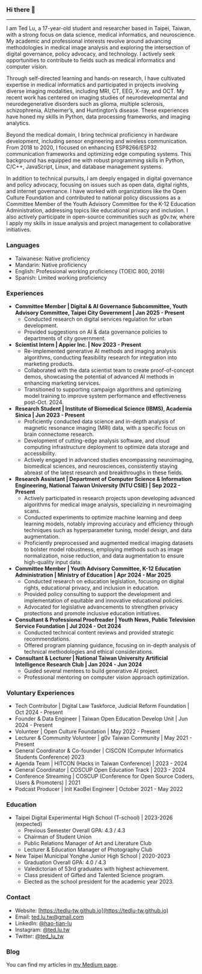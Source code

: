 ### Hi there 👋
---
I am Ted Lu, a 17-year-old student and researcher based in Taipei, Taiwan, with a strong focus on data science, medical informatics, and neuroscience. My academic and professional interests revolve around advancing methodologies in medical image analysis and exploring the intersection of digital governance, policy advocacy, and technology. I actively seek opportunities to contribute to fields such as medical informatics and computer vision.

Through self-directed learning and hands-on research, I have cultivated expertise in medical informatics and participated in projects involving diverse imaging modalities, including MRI, CT, EEG, X-ray, and OCT. My recent work has centered on imaging studies of neurodevelopmental and neurodegenerative disorders such as glioma, multiple sclerosis, schizophrenia, Alzheimer’s, and Huntington’s disease. These experiences have honed my skills in Python, data processing frameworks, and imaging analytics.

Beyond the medical domain, I bring technical proficiency in hardware development, including sensor engineering and wireless communication. From 2018 to 2020, I focused on enhancing ESP8266/ESP32 communication frameworks and optimizing edge computing systems. This background has equipped me with robust programming skills in Python, C/C++, JavaScript, Linux, and database management systems.

In addition to technical pursuits, I am deeply engaged in digital governance and policy advocacy, focusing on issues such as open data, digital rights, and internet governance. I have worked with organizations like the Open Culture Foundation and contributed to national policy discussions as a Committee Member of the Youth Advisory Committee for the K-12 Education Administration, addressing topics like educational privacy and inclusion. I also actively participate in open-source communities such as g0v.tw, where I apply my skills in issue analysis and project management to collaborative initiatives.

### Languages

- Taiwanese: Native proficiency
- Mandarin: Native proficiency
- English: Professional working proficiency (TOEIC 800, 2019)
- Spanish: Limited working proficiency

### Experiences

- **Committee Member | Digital & AI Governance Subcommittee, Youth Advisory Committee, Taipei City Government | Jan 2025 - Present**
    - Conducted research on digital services regulation for urban development.
    - Provided suggestions on AI & data governance policies to departments of city government. 
- **Scientist Intern | Appier Inc. | Nov 2023 - Present**
    - Re-implemented generative AI methods and imaging analysis algorithms, conducting feasibility research for integration into marketing products.
    - Collaborated with the data scientist team to create proof-of-concept demos, showcasing the potential of advanced AI methods in enhancing marketing services.
    - Transitioned to supporting campaign algorithms and optimizing model training to improve system performance and effectiveness post-Oct. 2024.
- **Research Student | Institute of Biomedical Science (IBMS), Academia Sinica | Jun 2023 - Present**
    - Proficiently conducted data science and in-depth analysis of magnetic resonance imaging (MRI) data, with a specific focus on brain connectome research.
    - Development of cutting-edge analysis software, and cloud computing infrastructure deployment to optimize data storage and accessibility.
    - Actively engaged in advanced studies encompassing neuroimaging, biomedical sciences, and neurosciences, consistently staying abreast of the latest research and breakthroughs in these fields.
- **Research Assistant | Department of Computer Science & Information Engineering, National Taiwan University (NTU CSIE) | Sep 2022 - Present**
    - Actively participated in research projects upon developing advanced algorithms for medical image analysis, specializing in neuroimaging scans. 
    -  Conducted experiments to optimize machine learning and deep learning models, notably improving accuracy and efficiency through techniques such as hyperparameter tuning, model design, and data augmentation. 
    - Proficiently preprocessed and augmented medical imaging datasets to bolster model robustness, employing methods such as image normalization, noise reduction, and data augmentation to ensure high-quality input data.
- **Committee Member | Youth Advisory Committee, K-12 Education Administration | Ministry of Education | Apr 2024 - Mar 2025**
    - Conducted research on education legislation, focusing on digital rights, educational privacy, and inclusion in education.
    - Provided policy consulting to support the development and implementation of equitable and innovative educational policies.
    - Advocated for legislative advancements to strengthen privacy protections and promote inclusive education initiatives.
- **Consultant & Professional Proofreader | Youth News, Public Television Service Foundation | Jul 2024 - Oct 2024**
    - Conducted technical content reviews and provided strategic recommendations.
    - Offered program planning guidance, focusing on in-depth analysis of technical methodologies and ethical considerations.
- **Consultant & Lecturer | National Taiwan University Artificial Intelligence Research Club | Jan 2024 - Jun 2024**
    - Guided several mentees to build generative AI project.
    - Professional mentoring on computer vision approach optimization.
 
### Voluntary Experiences

- Tech Contributor | Digital Law Taskforce, Judicial Reform Foundation | Oct 2024 - Present
- Founder & Data Engineer | Taiwan Open Education Develop Unit | Jun 2024 - Present
- Volunteer | Open Culture Foundation | May 2022 - Present
- Lecturer & Community Volunteer | g0v Taiwan Community | May 2021 - Present
- General Coordinator & Co-founder | CISCON (Computer Informatics Students Conference) 2023
- Agenda Team | HITCON (Hacks in Taiwan Conference) | 2023 - 2024
- General Coordinator | COSCUP Open Education Track | 2023 - 2024
- Conference Streaming | COSCUP (Conference for Open Source Coders, Users & Promoters) | 2021
- Podcast Producer | Init KaoBei Engineer | October 2021 - May 2022

### Education

- Taipei Digital Experimental High School (T-school) | 2023-2026 (expected)
    - Previous Semester Overall GPA: 4.3 / 4.3
    - Chairman of Student Union
    - Public Relations Manager of Art and Literature Club
    - Lecturer & Education Manager of Photography Club
- New Taipei Municipal Yonghe Junior High School | 2020-2023
    - Graduation Overall GPA: 4.0 / 4.3
    - Valedictorian of 53rd graduates with highest achievement.
    - Class president of Gifted and Talented Science program.
    - Elected as the school president for the academic year 2023.

### Contact

- Website: [https://tedlu-tw.github.io](https://tedlu-tw.github.io)
- Email: [ted.lu.tw@gmail.com](mailto:ted.lu.tw@gmail.com)
- LinkedIn: [@hao-tian-lu](https://www.linkedin.com/in/hao-tian-lu/)
- Instagram: [@ted.lu.tw](https://instagram.com/ted.lu.tw)
- Twitter: [@ted_lu_tw](https://twitter.com/ted_lu_tw)

### Blog
You can find my articles in [my Medium page](https://ted-lu.medium.com/). 

